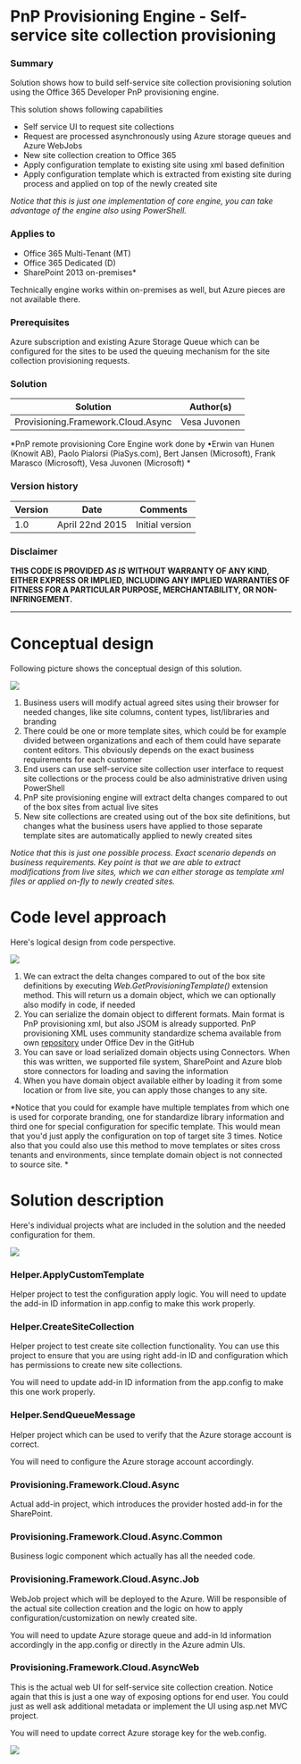 # PnP Provisioning Engine - Self-service site collection provisioning #

### Summary ###
Solution shows how to build self-service site collection provisioning solution using the Office 365 Developer PnP provisioning engine.

This solution shows following capabilities
- Self service UI to request site collections
- Request are processed asynchronously using Azure storage queues and Azure WebJobs
- New site collection creation to Office 365
- Apply configuration template to existing site using xml based definition
- Apply configuration template which is extracted from existing site during process and applied on top of the newly created site

*Notice that this is just one implementation of core engine, you can take advantage of the engine also using PowerShell.*


### Applies to ###
-  Office 365 Multi-Tenant (MT)
-  Office 365 Dedicated (D)
-  SharePoint 2013 on-premises*

Technically engine works within on-premises as well, but Azure pieces are not available there.

### Prerequisites ###
Azure subscription and existing Azure Storage Queue which can be configured for the sites to be used the queuing mechanism for the site collection provisioning requests.

### Solution ###
Solution | Author(s)
---------|----------
Provisioning.Framework.Cloud.Async | Vesa Juvonen

*PnP remote provisioning Core Engine work done by •Erwin van Hunen (Knowit AB), Paolo Pialorsi (PiaSys.com), Bert Jansen (Microsoft), Frank Marasco (Microsoft), Vesa Juvonen (Microsoft) *

### Version history ###
Version  | Date | Comments
---------| -----| --------
1.0  | April 22nd 2015 | Initial version

### Disclaimer ###
**THIS CODE IS PROVIDED *AS IS* WITHOUT WARRANTY OF ANY KIND, EITHER EXPRESS OR IMPLIED, INCLUDING ANY IMPLIED WARRANTIES OF FITNESS FOR A PARTICULAR PURPOSE, MERCHANTABILITY, OR NON-INFRINGEMENT.**


----------

# Conceptual design #
Following picture shows the conceptual design of this solution.

![](http://i.imgur.com/3S21w53.png)

1. Business users will modify actual agreed sites using their browser for needed changes, like site columns, content types, list/libraries and branding
2. There could be one or more template sites, which could be for example divided between organizations and each of them could have separate content editors. This obviously depends on the exact business requirements for each customer
3. End users can use self-service site collection user interface to request site collections or the process could be also administrative driven using PowerShell
4. PnP site provisioning engine will extract delta changes compared to out of the box sites from actual live sites
5. New site collections are created using out of the box site definitions, but changes what the business users have applied to those separate template sites are automatically applied to newly created sites

*Notice that this is just one possible process. Exact scenario depends on business requirements. Key point is that we are able to extract modifications from live sites, which we can either storage as template xml files or applied on-fly to newly created sites.*


# Code level approach #
Here's logical design from code perspective.

![](http://i.imgur.com/jEsw6uB.png)

1. We can extract the delta changes compared to out of the box site definitions by executing *Web.GetProvisioningTemplate()* extension method. This will return us a domain object, which we can optionally also modify in code, if needed
2. You can serialize the domain object to different formats. Main format is PnP provisioning xml, but also JSOM is already supported. PnP provisioning XML uses community standardize schema available from own [repository](https://github.com/OfficeDev/PnP-Provisioning-Schema) under Office Dev in the GitHub
3. You can save or load serialized domain objects using Connectors. When this was written, we supported file system, SharePoint and Azure blob store connectors for loading and saving the information
4. When you have domain object available either by loading it from some location or from live site, you can apply those changes to any site.

*Notice that you could for example have multiple templates from which one is used for corporate branding, one for standardize library information and third one for special configuration for specific template. This would mean that you'd just apply the configuration on top of target site 3 times. Notice also that you could also use this method to move templates or sites cross tenants and environments, since template domain object is not connected to source site. *

# Solution description #
Here's individual projects what are included in the solution and the needed configuration for them. 

![](http://i.imgur.com/6HgFECj.png)

### Helper.ApplyCustomTemplate ###
Helper project to test the configuration apply logic. You will need to update the add-in ID information in app.config to make this work properly. 

### Helper.CreateSiteCollection ###
Helper project to test create site collection functionality. You can use this project to ensure that you are using right add-in ID and configuration which has permissions to create new site collections.

You will need to update add-in ID information from the app.config to make this one work properly.

### Helper.SendQueueMessage ###
Helper project which can be used to verify that the Azure storage account is correct.

You will need to configure the Azure storage account accordingly.

### Provisioning.Framework.Cloud.Async ###
Actual add-in project, which introduces the provider hosted add-in for the SharePoint.

### Provisioning.Framework.Cloud.Async.Common ###
Business logic component which actually has all the needed code. 

### Provisioning.Framework.Cloud.Async.Job ###
WebJob project which will be deployed to the Azure. Will be responsible of the actual site collection creation and the logic on how to apply configuration/customization on newly created site.

You will need to update Azure storage queue and add-in Id information accordingly in the app.config or directly in the Azure admin UIs.

### Provisioning.Framework.Cloud.AsyncWeb ###
This is the actual web UI for self-service site collection creation. Notice again that this is just a one way of exposing options for end user. You could just as well ask additional metadata or implement the UI using asp.net MVC project.

You will need to update correct Azure storage key for the web.config.

![](http://i.imgur.com/mmiuWFA.png)

